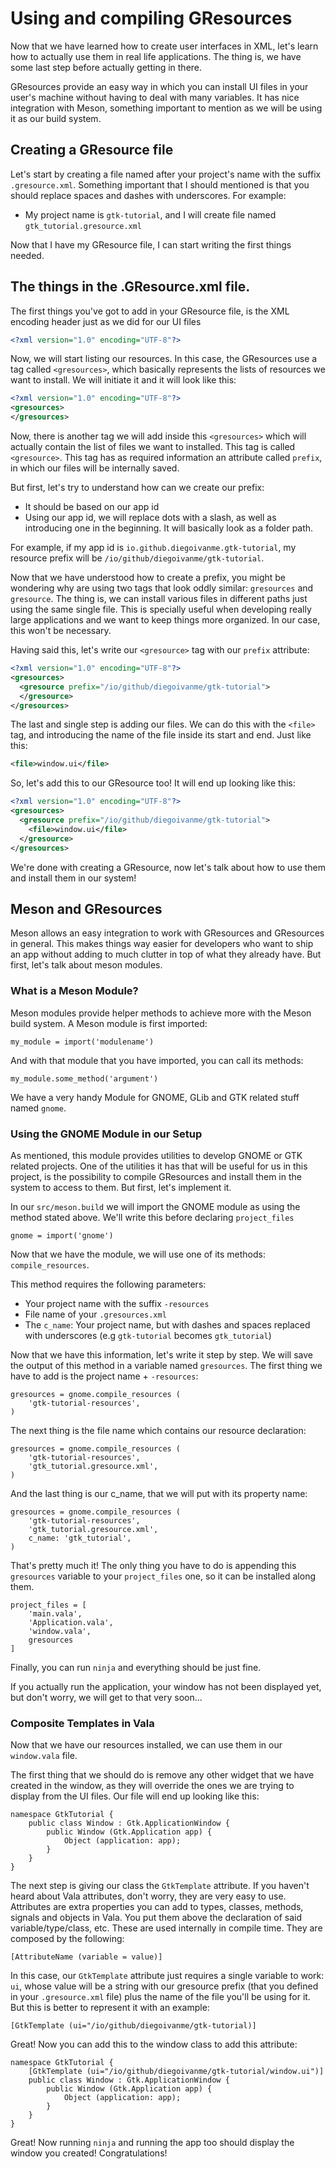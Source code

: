 # Using and compiling GResources

Now that we have learned how to create user interfaces in XML, let's learn how to actually use them in real life applications. The thing is, we have some last step before actually getting in there.

GResources provide an easy way in which you can install UI files in your user's machine without having to deal with many variables. It has nice integration with Meson, something important to mention as we will be using it as our build system.

## Creating a GResource file

Let's start by creating a file named after your project's name with the suffix `.gresource.xml`. Something important that I should mentioned is that you should replace spaces and dashes with underscores. For example:

* My project name is `gtk-tutorial`, and I will create file named `gtk_tutorial.gresource.xml`

Now that I have my GResource file, I can start writing the first things needed.

## The things in the .GResource.xml file.

The first things you've got to add in your GResource file, is the XML encoding header just as we did for our UI files

```xml
<?xml version="1.0" encoding="UTF-8"?>
```

Now, we will start listing our resources. In this case, the GResources use a tag called `<gresources>`, which basically represents the lists of resources we want to install. We will initiate it and it will look like this:

```xml
<?xml version="1.0" encoding="UTF-8"?>
<gresources>
</gresources>
```

Now, there is another tag we will add inside this `<gresources>` which will actually contain the list of files we want to installed. This tag is called `<gresource>`. This tag has as required information an attribute called `prefix`, in which our files will be internally saved.

But first, let's try to understand how can we create our prefix:

* It should be based on our app id
* Using our app id, we will replace dots with a slash, as well as introducing one in the beginning. It will basically look as a folder path.

For example, if my app id is `io.github.diegoivanme.gtk-tutorial`, my resource prefix will be `/io/github/diegoivanme/gtk-tutorial`.

Now that we have understood how to create a prefix, you might be wondering why are using two tags that look oddly similar: `gresources` and `gresource`. The thing is, we can install various files in different paths just using the same single file. This is specially useful when developing really large applications and we want to keep things more organized. In our case, this won't be necessary.

Having said this, let's write our `<gresource>` tag with our `prefix` attribute:

```xml
<?xml version="1.0" encoding="UTF-8"?>
<gresources>
  <gresource prefix="/io/github/diegoivanme/gtk-tutorial">
  </gresource>
</gresources>
```

The last and single step is adding our files. We can do this with the `<file>` tag, and introducing the name of the file inside its start and end. Just like this:

```xml
<file>window.ui</file>
```

So, let's add this to our GResource too! It will end up looking like this:

```xml
<?xml version="1.0" encoding="UTF-8"?>
<gresources>
  <gresource prefix="/io/github/diegoivanme/gtk-tutorial">
    <file>window.ui</file>
  </gresource>
</gresources>
```

We're done with creating a GResource, now let's talk about how to use them and install them in our system!

## Meson and GResources

Meson allows an easy integration to work with GResources and GResources in general. This makes things way easier for developers who want to ship an app without adding to much clutter in top of what they already have. But first, let's talk about meson modules.

### What is a Meson Module?

Meson modules provide helper methods to achieve more with the Meson build system. A Meson module is first imported:

```meson
my_module = import('modulename')
```

And with that module that you have imported, you can call its methods:

```meson
my_module.some_method('argument')
```

We have a very handy Module for GNOME, GLib and GTK related stuff named `gnome`.

### Using the GNOME Module in our Setup

As mentioned, this module provides utilities to develop GNOME or GTK related projects. One of the utilities it has that will be useful for us in this project, is the possibility to compile GResources and install them in the system to access to them. But first, let's implement it.

In our `src/meson.build` we will import the GNOME module as using the method stated above. We'll write this before declaring `project_files`

```meson
gnome = import('gnome')
```

Now that we have the module, we will use one of its methods: `compile_resources`.

This method requires the following parameters:

* Your project name with the suffix `-resources`
* File name of your `.gresources.xml`
* The `c_name`: Your project name, but with dashes and spaces replaced with underscores (e.g `gtk-tutorial` becomes `gtk_tutorial`)

Now that we have this information, let's write it step by step. We will save the output of this method in a variable named `gresources`. The first thing we have to add is the project name + `-resources`:

```meson
gresources = gnome.compile_resources (
	'gtk-tutorial-resources',
)
```

The next thing is the file name which contains our resource declaration:

```meson
gresources = gnome.compile_resources (
	'gtk-tutorial-resources',
	'gtk_tutorial.gresource.xml',
)
```

And the last thing is our c_name, that we will put with its property name:

```meson
gresources = gnome.compile_resources (
	'gtk-tutorial-resources',
	'gtk_tutorial.gresource.xml',
	c_name: 'gtk_tutorial',
)
```

That's pretty much it! The only thing you have to do is appending this `gresources` variable to your `project_files` one, so it can be installed along them.

```meson
project_files = [
	'main.vala',
	'Application.vala',
	'window.vala',
	gresources
]
```

Finally, you can run `ninja` and everything should be just fine.

If you actually run the application, your window has not been displayed yet, but don't worry, we will get to that very soon...

### Composite Templates in Vala

Now that we have our resources installed, we can use them in our `window.vala` file.

The first thing that we should do is remove any other widget that we have created in the window, as they will override the ones we are trying to display from the UI files. Our file will end up looking like this:

```vala
namespace GtkTutorial {
    public class Window : Gtk.ApplicationWindow {
        public Window (Gtk.Application app) {
            Object (application: app);
        }
    }
}
```

The next step is giving our class the `GtkTemplate` attribute. If you haven't heard about Vala attributes, don't worry, they are very easy to use. Attributes are extra properties you can add to types, classes, methods, signals and objects in Vala. You put them above the declaration of said variable/type/class, etc. These are used internally in compile time. They are composed by the following:

```vala
[AttributeName (variable = value)]
```

In this case, our `GtkTemplate` attribute just requires a single variable to work: `ui`, whose value will be a string with our gresource prefix (that you defined in your `.gresource.xml` file) plus the name of the file you'll be using for it. But this is better to represent it with an example:

```vala
[GtkTemplate (ui="/io/github/diegoivanme/gtk-tutorial)]
```

Great! Now you can add this to the window class to add this attribute:

```vala
namespace GtkTutorial {
    [GtkTemplate (ui="/io/github/diegoivanme/gtk-tutorial/window.ui")]
    public class Window : Gtk.ApplicationWindow {
        public Window (Gtk.Application app) {
            Object (application: app);
        }
    }
}
```

Great! Now running `ninja` and running the app too should display the window you created! Congratulations!